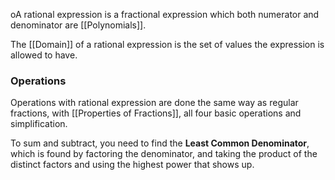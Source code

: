 oA rational expression is a fractional expression which both numerator and denominator are [[Polynomials]].

The [[Domain]] of a rational expression is the set of values the expression is allowed to have.

### Operations

Operations with rational expression are done the same way as regular fractions, with [[Properties of Fractions]], all four basic operations and simplification.

To sum and subtract, you need to find the **Least Common Denominator**, which is found by factoring the denominator, and taking the product of the distinct factors and using the highest power that shows up.